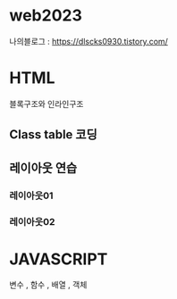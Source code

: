 # web2023

나의블로그 : https://dlscks0930.tistory.com/

# HTML
블록구조와 인라인구조

## Class table 코딩

## 레이아웃 연습
### 레이아웃01
### 레이아웃02

# JAVASCRIPT
변수 , 함수 , 배열 , 객체